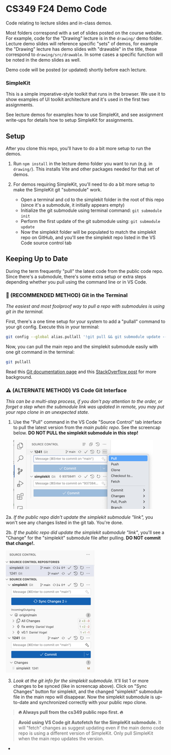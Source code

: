 # CS349 F24 Demo Code

Code relating to lecture slides and in-class demos.

Most folders correspond with a set of slides posted on the course website. For example, code for the "Drawing" lecture is in the `drawing/` demo folder. Lecture demo slides will reference specific "sets" of demos, for example the "Drawing" lecture has demo slides with "drawable" in the title, these correspond to `drawing/src/drawable`. In some cases a specific function will be noted in the demo slides as well.

Demo code will be posted (or updated) shortly before each lecture.

### SimpleKit

This is a simple imperative-style toolkit that runs in the browser. We use it to show examples of UI toolkit architecture and it's used in the first two assignments.

See lecture demos for examples how to use SimpleKit, and see assignment write-ups for details how to setup SimpleKit for assignments.

## Setup

After you clone this repo, you'll have to do a bit more setup to run the demos.

1. Run `npm install` in the lecture demo folder you want to run (e.g. in `drawing/`). This installs Vite and other packages needed for that set of demos.

2. For demos requiring SimpleKit, you'll need to do a bit more setup to make the SimpleKit git "submodule" work.

   - Open a terminal and cd to the simplekit folder in the root of this repo (since it's a submodule, it initially appears empty)
   - Initialize the git submodule using terminal command: `git submodule init`
   - Perform the first update of the git submodule using: `git submodule update`
   - Now the simplekit folder will be populated to match the simplekit repo on GitHub, and you'll see the simplekit repo listed in the VS Code source control tab

## Keeping Up to Date

During the term frequently "pull" the latest code from the public code repo. Since there's a submodule, there's some extra setup or extra steps depending whether you pull using the command line or in VS Code.

### 🥇 (RECOMMENDED METHOD) Git in the Terminal

_The easiest and most foolproof way to pull a repo with submodules is using git in the terminal._

First, there's a one time setup for your system to add a "pullall" command to your git config. Execute this in your terminal:

```sh
git config --global alias.pullall '!git pull && git submodule update --init --recursive'
```

Now, you can pull the main repo and the simplekit submodule easily with one git command in the terminal:

```sh
git pullall
```

Read this [Git documentation page](https://git-scm.com/book/en/v2/Git-Tools-Submodules) and this [StackOverflow post](https://stackoverflow.com/questions/4611512/is-there-a-way-to-make-git-pull-automatically-update-submodules) for more background.

### ⚠️ (ALTERNATE METHOD) VS Code Git Interface

_This can be a multi-step process, if you don't pay attention to the order, or forget a step when the submodule link was updated in remote, you may put your repo clone in an unexpected state._

1. Use the "Pull" command in the VS Code "Source Control" tab interface to pull the latest version from the _main public repo_. See the screencap below. **DO NOT PULL the simplekit submodule in this step!**

   <img src="./_assets/vscode-pull.png" width="440">

2a. _If the public repo didn't update the simplekit submodule "link",_ you won't see any changes listed in the git tab. You're done.

2b. _If the public repo did update the simplekit submodule "link"_, you'll see a "Change" for the "simplekit" submodule file after pulling. **DO NOT commit that change!.**

   <img src="./_assets/vscode-afterpull.png" width="280">

3. _Look at the git info for the simplekit submodule._ It'll list 1 or more changes to be synced (like in screencap above). Click on "Sync Changes" button for simplekit, and the changed "simplekit" submodule file in the main repo will disappear. Now the simplekit submodule is up-to-date and synchronized correctly with your public repo clone.

> **🔥 Always pull from the cs349 public repo first. 🔥**

> **Avoid using VS Code git Autofetch for the SimpleKit submodule.** It will "fetch" changes as suggest updating even if the main demo code repo is using a different version of SimpleKit. Only pull SimpleKit when the main repo updates the version.

-
